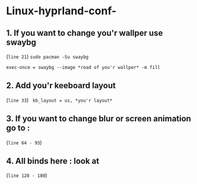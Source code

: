 # Linux-hyprland-conf-

## 1. If you want to change you'r wallper use swaybg 
(`line 21`)
```sudo pacman -Su swaybg```

``exec-once = swaybg --image *road of you'r wallper* -m fill``

## 2. Add you'r keeboard layout 
(`line 33`)
`` kb_layout = us, *you'r layout*``

## 3. If you want to change blur or screen animation go to : 
(`line 64 - 93`)

## 4. All binds here : look at 
(`line 128 - 180`)
